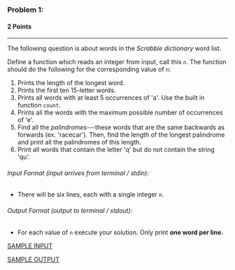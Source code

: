 ### Problem 1:
#### 2 Points

---
 The following question is about words in the *Scrabble dictionary* word list.

Define a function which reads an integer from input, call this <code>n</code>. The function should do the following for the corresponding value of <code>n</code>: 
1. Prints the length of the longest word.
2. Prints the first ten 15-letter words.
3. Prints all words with at least 5 occurrences of 'a'. Use the built in function <code>count</code>.
4. Prints all the words with the maximum possible number of occurrences of 'e'.
5. Find all the *palindromes*---these words that are the same backwards as forwards (ex. 'racecar'). Then, find the length of the longest palindrome and print all the palindromes of this length.
6. Print all words that contain the letter 'q' but do not contain the string 'qu'.


###### Input Format (input arrives from terminal / stdin):

- There will be six lines, each with a single integer <code>n</code>.
###### Output Format (output to terminal / stdout):

- For each value of <code>n</code> execute your solution. Only print **one word per line.** 


[SAMPLE INPUT](input.txt)

[SAMPLE OUTPUT](output.txt)